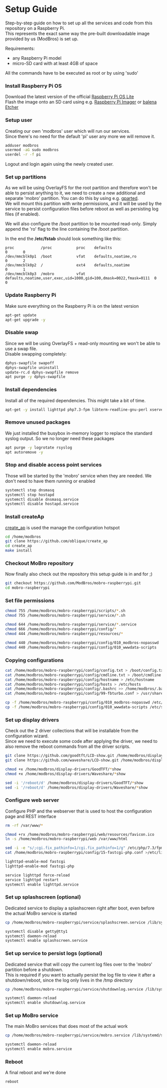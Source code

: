 # Setup Guide

Step-by-step guide on how to set up all the services and code from this repository on a Raspberry Pi.  
This represents the exact same way the pre-built downloadable image provided by us (ModBros) is set up.

Requirements:

* any Raspberry Pi model
* micro-SD card with at least 4GB of space

All the commands have to be executed as root or by using 'sudo'

### Install Raspberry Pi OS

Download the latest version of the
official [Raspberry Pi OS Lite](https://www.raspberrypi.org/software/operating-systems/)  
Flash the image onto an SD card using
e.g. [Raspberry Pi Imager](https://www.raspberrypi.org/blog/raspberry-pi-imager-imaging-utility/)
or [balena Etcher](https://www.balena.io/etcher/)

### Setup user

Creating our own 'modbros' user which will run our services.  
Since there's no need for the default 'pi' user any more we will remove it.

```bash
adduser modbros
usermod -aG sudo modbros
userdel -r -f pi
```

Logout and login again using the newly created user.

### Set up partitions

As we will be using OverlayFS for the root partition and therefore won't be able to persist anything to it, we need to
create a new additional and separate 'mobro' partition. You can do this by using e.g. [gparted](https://gparted.org/).  
We will mount this partition with write permissions, and it will be used by the service to persist configuration files
before reboot as well as persisting log files (if enabled).

We will also configure the /boot partition to be mounted read-only. Simply append the 'ro' flag to the line containing
the /boot partition.

In the end the **/etc/fstab** should look something like this:

```
proc            /proc           proc    defaults                                                           0       0
/dev/mmcblk0p1  /boot           vfat    defaults,noatime,ro                                                0       2
/dev/mmcblk0p2  /               ext4    defaults,noatime                                                   0       1
/dev/mmcblk0p3  /mobro          vfat    defaults,noatime,user,exec,uid=1000,gid=100,dmask=0022,fmask=0111  0       0
```

### Update Raspberry Pi

Make sure everything on the Raspberry Pi is on the latest version

```bash
apt-get update
apt-get upgrade -y
```

### Disable swap

Since we will be using OverlayFS + read-only mounting we won't be able to use a swap file.  
Disable swapping completely:

```bash
dphys-swapfile swapoff
dphys-swapfile uninstall
update-rc.d dphys-swapfile remove
apt purge -y dphys-swapfile
```

### Install dependencies

Install all of the required dependencies. This might take a bit of time.

```bash
apt-get -y install lighttpd php7.3-fpm libterm-readline-gnu-perl xserver-xorg xserver-xorg-video-fbturbo x11-xserver-utils xinit matchbox-window-manager libgles2-mesa chromium-browser xwit xdotool curl arp-scan util-linux procps iproute2 iw iptables net-tools hostapd dnsmasq git make feh rng-tools secure-delete fbi busybox-syslogd
```

### Remove unused packages

We just installed the busybox in-memory logger to replace the standard syslog output. So we no longer need these
packages

```bash
apt purge -y logrotate rsyslog
apt autoremove -y
```

### Stop and disable access point services

Those will be started by the 'mobro' service when they are needed. We don't need to have them running or enabled

```bash
systemctl stop dnsmasq
systemctl stop hostapd
systemctl disable dnsmasq.service 
systemctl disable hostapd.service 
```

### Install createAp

[create_ap](https://github.com/oblique/create_ap) is used the manage the configuration hotspot

```bash
cd /home/modbros
git clone https://github.com/oblique/create_ap
cd create_ap
make install
```

### Checkout MoBro repository

Now finally also check out the repository this setup guide is in and for ;)

```bash
git checkout https://github.com/ModBros/mobro-raspberrypi.git
cd mobro-raspberrypi
```

### Set file permissions

```bash
chmod 755 /home/modbros/mobro-raspberrypi/scripts/*.sh
chmod 755 /home/modbros/mobro-raspberrypi/service/*.sh

chmod 644 /home/modbros/mobro-raspberrypi/service/*.service
chmod 666 /home/modbros/mobro-raspberrypi/config/*
chmod 444 /home/modbros/mobro-raspberrypi/resources/*

chmod 440 /home/modbros/mobro-raspberrypi/config/010_modbros-nopasswd
chmod 440 /home/modbros/mobro-raspberrypi/config/010_wwwdata-scripts
```

### Copying configurations

```bash
cat /home/modbros/mobro-raspberrypi/config/config.txt > /boot/config.txt
cat /home/modbros/mobro-raspberrypi/config/cmdline.txt > /boot/cmdline.txt
cat /home/modbros/mobro-raspberrypi/config/hostname > /etc/hostname
cat /home/modbros/mobro-raspberrypi/config/hosts > /etc/hosts
cat /home/modbros/mobro-raspberrypi/config/.bashrc >> /home/modbros/.bashrc
cat /home/modbros/mobro-raspberrypi/config/99-fbturbo.conf > /usr/share/X11/xorg.conf.d/99-fbturbo.conf

cp -f /home/modbros/mobro-raspberrypi/config/010_modbros-nopasswd /etc/sudoers.d
cp -f /home/modbros/mobro-raspberrypi/config/010_wwwdata-scripts /etc/sudoers.d
```

### Set up display drivers

Check out the 2 driver collections that will be installable from the configuration wizard.  
Since we need to execute some code after applying the driver, we need to also remove the reboot commands from all the
driver scripts.

```bash
git clone https://github.com/goodtft/LCD-show.git /home/modbros/display-drivers/GoodTFT
git clone https://github.com/waveshare/LCD-show.git /home/modbros/display-drivers/Waveshare

chmod +x /home/modbros/display-drivers/GoodTFT/*show
chmod +x /home/modbros/display-drivers/Waveshare/*show

sed -i '/reboot/d' /home/modbros/display-drivers/GoodTFT/*show
sed -i '/reboot/d' /home/modbros/display-drivers/Waveshare/*show
```

### Configure web server

Configure PHP and the webserver that is used to host the configuration page and REST interface

```bash
rm -rf /var/www/*

chmod +rx /home/modbros/mobro-raspberrypi/web/resources/favicon.ico
ln -s /home/modbros/mobro-raspberrypi/web /var/www/html

sed -i -e "s/;cgi.fix_pathinfo=1/cgi.fix_pathinfo=1/g" /etc/php/7.3/fpm/php.ini
cat /home/modbros/mobro-raspberrypi/config/15-fastcgi-php.conf >/etc/lighttpd/conf-available/15-fastcgi-php.conf

lighttpd-enable-mod fastcgi 
lighttpd-enable-mod fastcgi-php 

service lighttpd force-reload 
service lighttpd restart 
systemctl enable lighttpd.service 
```

### Set up splashscreen (optional)

Dedicated service to display a splashscreen right after boot, even before the actual MoBro service is started

```bash
cp /home/modbros/mobro-raspberrypi/service/splashscreen.service /lib/systemd/system/splashscreen.service

systemctl disable getty@tty1
systemctl daemon-reload
systemctl enable splashscreen.service
```

### Set up service to persist logs (optional)

Dedicated service that will copy the current log files over to the 'mobro' partition before a shutdown.  
This is required if you want to actually persist the log file to view it after a shutdown/reboot, since the log only
lives in the /tmp directory

```bash
cp /home/modbros/mobro-raspberrypi/service/shutdownlog.service /lib/systemd/system/shutdownlog.service

systemctl daemon-reload
systemctl enable shutdownlog.service
```

### Set up MoBro service

The main MoBro services that does most of the actual work

```bash
cp /home/modbros/mobro-raspberrypi/service/mobro.service /lib/systemd/system/mobro.service

systemctl daemon-reload
systemctl enable mobro.service
```

### Reboot

A final reboot and we're done

```bash
reboot
```
